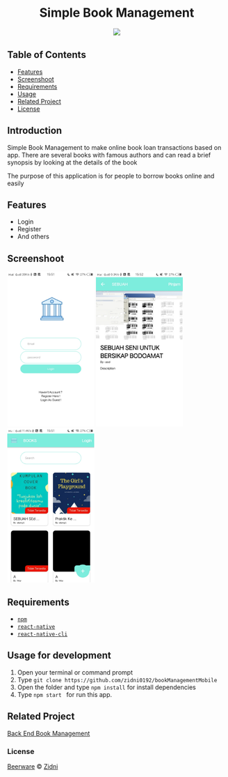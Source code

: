 <h1 align="center">Simple Book Management</h1>
<p align="center">
  <img width="150" src="https://diybookcovers.com/3Dmockups/assets/images/thumbs/groupF.png"/>
</p>


## Table of Contents

- [Features](#features)
- [Screenshoot](#screenshoot)
- [Requirements](#requirements)
- [Usage](#usage-for-development)
- [Related Project](#related-project)
- [License](#license)

## Introduction
Simple Book Management to make online book loan transactions based on app. There are several books with famous authors and can read a brief synopsis by looking at the details of the book

The purpose of this application is for people to borrow books online and easily

## Features
* Login
* Register
* And others
## Screenshoot
<div>
    <img src="src/Screenshoot/screenshoot.jpg" width="200">
    <img src="src/Screenshoot/screenshoot1.jpg"width="200">
    <img src="src/Screenshoot/screenshoot2.jpg"width="200">
</div>

## Requirements
* [`npm`](https://www.npmjs.com/get-npm)
* [`react-native`](https://facebook.github.io/react-native/)
* [`react-native-cli`](https://github.com/react-native-community/cli)

## Usage for development
1. Open your terminal or command prompt
2. Type `git clone https://github.com/zidni0192/bookManagementMobile`
3. Open the folder and type `npm install` for install dependencies 
4. Type `npm start ` for run this app.

## Related Project
<a href ='https://github.com/zidni0192/back-End-Week6'>Back End Book Management</a>

### License
[Beerware](https://en.wikipedia.org/wiki/Beerware "Beerware") © [Zidni](https://github.com/zidni0192 "Zidni")
